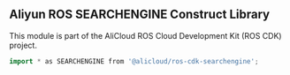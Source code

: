 ## Aliyun ROS SEARCHENGINE Construct Library

This module is part of the AliCloud ROS Cloud Development Kit (ROS CDK) project.

```go
import * as SEARCHENGINE from '@alicloud/ros-cdk-searchengine';
```
